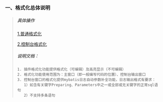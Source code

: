 ### 一、格式化总体说明

> ##### 具体操作
>
> <a href="./具体操作方式/1.普通格式化.md">1.普通格式化</a>
>
> <a href="./具体操作方式/2.控制台格式化.md">2.控制台格式化</a>
>
> ##### 说明文档：
>
> ``` 说明文档：
> 1. 插件格式化功能提供格式化（可编辑）及高亮显示（不可编辑）
> 2. 格式化功能使用范围为：主窗口（即一般编写代码的位置）、控制台输出窗口
> 3. 控制台窗口的格式化提供mybatis日志自动参数补全功能，日志输出格式有要求：
>    1）如含有关键字Preparing、Parameters中之一或全部或无关键字的正常sql语句
>    2）不支持多条语句
> ```

